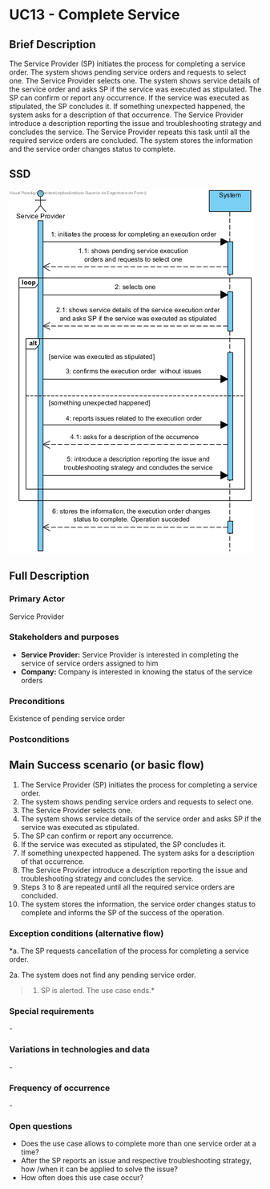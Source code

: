 # UC13 - Complete Service

## Brief Description

The Service Provider (SP) initiates the process for completing a service order. The system shows pending service orders and requests to select one. The Service Provider selects one. The system shows service details of the service order and asks SP if the service was executed as stipulated. The SP can confirm or report any occurrence. If the service was executed as stipulated, the SP concludes it. If something unexpected happened, the system asks for a description of that occurrence. The Service Provider introduce a description reporting the issue and troubleshooting strategy and concludes the service. The Service Provider repeats this task until all the required service orders are concluded. The system stores the information and the service order changes status to complete.

## SSD
![SSD_UC13.png](SSD_UC13.png)

## Full Description

### Primary Actor

Service Provider

### Stakeholders and purposes
* **Service Provider:** Service Provider is interested in completing the service of service orders assigned to him
* **Company:** Company is interested in knowing the status of the service orders

### Preconditions
Existence of pending service order

### Postconditions


## Main Success scenario (or basic flow)
1. The Service Provider (SP) initiates the process for completing a service order.
2. The system shows pending service orders and requests to select one.
3. The Service Provider selects one.
4. The system shows service details of the service order and asks SP if the service was executed as stipulated.
5. The SP can confirm or report any occurrence.
6. If the service was executed as stipulated, the SP concludes it.
7. If something unexpected happened. The system asks for a description of that occurrence.
8. The Service Provider introduce a description reporting the issue and troubleshooting strategy and concludes the service.
9. Steps 3 to 8 are repeated until all the required service orders are concluded.
10. The system stores the information, the service order changes status to complete and informs the SP of the success of the operation.

### Exception conditions (alternative flow)
*a. The SP requests cancellation of the process for completing a service order.

2a. The system does not find any pending service order.
> 1. SP is alerted. The use case ends.*

### Special requirements
\-

### Variations in technologies and data
\-

### Frequency of occurrence
\-

### Open questions

* Does the use case allows to complete more than one service order at a time?
* After the SP reports an issue and respective troubleshooting strategy, how /when it can be applied to solve the issue?
* How often does this use case occur?

